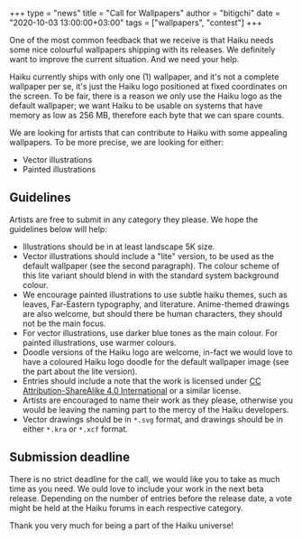 +++
type = "news"
title = "Call for Wallpapers"
author = "bitigchi"
date = "2020-10-03 13:00:00+03:00"
tags = ["wallpapers", "contest"]
+++

One of the most common feedback that we receive is that Haiku needs some nice colourful wallpapers shipping with its releases. We definitely want to improve the current situation. And we need your help.

Haiku currently ships with only one (1) wallpaper, and it's not a complete wallpaper per se, it's just the Haiku logo positioned at fixed coordinates on the screen. To be fair, there is a reason we only use the Haiku logo as the default wallpaper; we want Haiku to be usable on systems that have memory as low as 256 MB, therefore each byte that we can spare counts.

We are looking for artists that can contribute to Haiku with some appealing wallpapers. To be more precise, we are looking for either:

- Vector illustrations
- Painted illustrations

## Guidelines

Artists are free to submit in any category they please. We hope the guidelines below will help:

- Illustrations should be in at least landscape 5K size.
- Vector illustrations should include a "lite" version, to be used as the default wallpaper (see the second paragraph). The colour scheme of this lite variant should blend in with the standard system background colour.
- We encourage painted illustrations to use subtle haiku themes, such as leaves, Far-Eastern typography, and literature. Anime-themed drawings are also welcome, but should there be human characters, they should not be the main focus.
- For vector illustrations, use darker blue tones as the main colour. For painted illustrations, use warmer colours.
- Doodle versions of the Haiku logo are welcome, in-fact we would love to have a coloured Haiku logo doodle for the default wallpaper image (see the part about the lite version).
- Entries should include a note that the work is licensed under [CC Attribution-ShareAlike 4.0 International](https://creativecommons.org/licenses/by-sa/4.0/) or a similar license.
- Artists are encouraged to name their work as they please, otherwise you would be leaving the naming part to the mercy of the Haiku developers.
- Vector drawings should be in `*.svg` format, and drawings should be in either `*.kra` or `*.xcf` format.

## Submission deadline

There is no strict deadline for the call, we would like you to take as much time as you need. We ould love to include your work in the next beta release. Depending on the number of entries before the release date, a vote might be held at the Haiku forums in each respective category.

Thank you very much for being a part of the Haiku universe!
